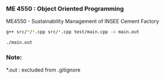 ### ME 4550 : Object Oriented Programming

ME4550 - Sustainability Management of INSEE Cement Factory

```bash
g++ src/*/*.cpp src/*.cpp test/main.cpp -o main.out

./main.out
```
### Note:

*.out : excluded from .gitignore
